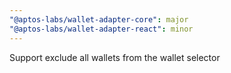 ```yaml
---
"@aptos-labs/wallet-adapter-core": major
"@aptos-labs/wallet-adapter-react": minor
---
```


Support exclude all wallets from the wallet selector

